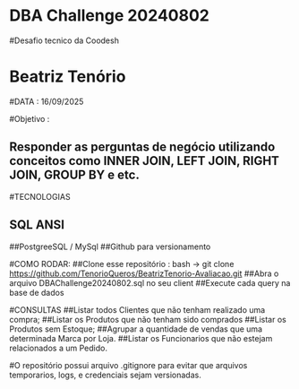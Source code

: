 # DBA Challenge 20240802
#Desafio tecnico da Coodesh
# Beatriz Tenório 
#DATA : 16/09/2025

#Objetivo :
## Responder as perguntas de negócio utilizando conceitos como INNER JOIN, LEFT JOIN, RIGHT JOIN, GROUP BY e etc.

#TECNOLOGIAS
## SQL ANSI
##PostgreeSQL / MySql
##Github para versionamento

#COMO RODAR:
##Clone esse repositório : bash -> git clone https://github.com/TenorioQueros/BeatrizTenorio-Avaliacao.git
##Abra o arquivo DBAChallenge20240802.sql no seu client
##Execute cada query na base de dados 

#CONSULTAS
##Listar todos Clientes que não tenham realizado uma compra;
##Listar os Produtos que não tenham sido comprados
##Listar os Produtos sem Estoque;
##Agrupar a quantidade de vendas que uma determinada Marca por Loja.
##Listar os Funcionarios que não estejam relacionados a um Pedido.

#O repositório possui arquivo .gitignore para evitar que arquivos temporarios, logs, e credenciais sejam versionadas.


